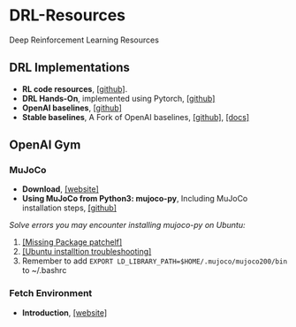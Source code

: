 # DRL-Resources
Deep Reinforcement Learning Resources

## DRL Implementations
- **RL code resources**, [[github]](https://github.com/TheMTank/RL-code-resources).
- **DRL Hands-On**, implemented using Pytorch, [[github]](https://github.com/PacktPublishing/Deep-Reinforcement-Learning-Hands-On)
- **OpenAI baselines**, [[github]](https://github.com/openai/baselines)
- **Stable baselines**, A Fork of OpenAI baselines, [[github]](https://github.com/hill-a/stable-baselines), [[docs]](https://stable-baselines.readthedocs.io/en/master/guide/install.html)

## OpenAI Gym

### MuJoCo
- **Download**, [[website]](http://www.mujoco.org/)
- **Using MuJoCo from Python3: mujoco-py**, Including MuJoCo installation steps, [[github]](https://github.com/openai/mujoco-py)

*Solve errors you may encounter installing mujoco-py on Ubuntu:* 
1. [[Missing Package patchelf]](https://github.com/openai/mujoco-py/issues/147)
2. [[Ubuntu installtion troubleshooting]](https://github.com/openai/mujoco-py)
3. Remember to add ```EXPORT LD_LIBRARY_PATH=$HOME/.mujoco/mujoco200/bin``` to ~/.bashrc

### Fetch Environment
- **Introduction**, [[website]](https://openai.com/blog/ingredients-for-robotics-research/)
